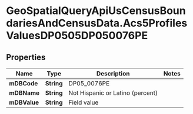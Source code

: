 # GeoSpatialQueryApiUsCensusBoundariesAndCensusData.Acs5ProfilesValuesDP0505DP050076PE

## Properties

Name | Type | Description | Notes
------------ | ------------- | ------------- | -------------
**mDBCode** | **String** | DP05_0076PE | 
**mDBName** | **String** | Not Hispanic or Latino (percent) | 
**mDBValue** | **String** | Field value | 


